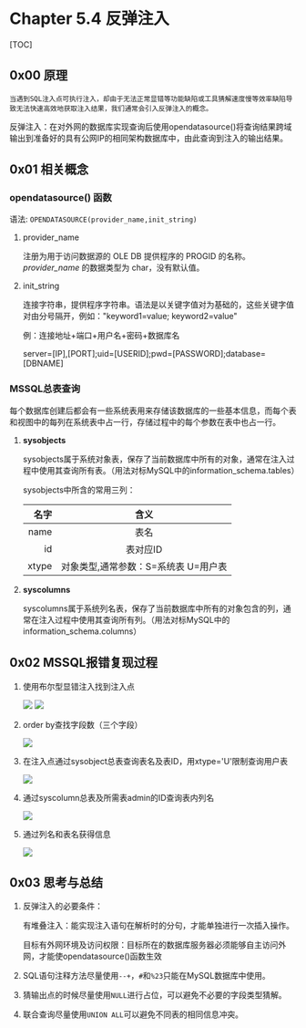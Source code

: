 # Chapter 5.4 反弹注入

[TOC]

## 0x00 原理

	当遇到SQL注入点可执行注入，却由于无法正常显错等功能缺陷或工具猜解速度慢等效率缺陷导致无法快速高效地获取注入结果，我们通常会引入反弹注入的概念。

反弹注入：在对外网的数据库实现查询后使用opendatasource()将查询结果跨域输出到准备好的具有公网IP的相同架构数据库中，由此查询到注入的输出结果。

## 0x01 相关概念

### opendatasource() 函数	

语法: `OPENDATASOURCE(provider_name,init_string)`

1. provider_name

   注册为用于访问数据源的 OLE DB 提供程序的 PROGID 的名称。*provider_name* 的数据类型为 char，没有默认值。

2. init_string

   连接字符串，提供程序字符串。语法是以关键字值对为基础的，这些关键字值对由分号隔开，例如："keyword1=value; keyword2=value"

   例：连接地址+端口+用户名+密码+数据库名

   server=[IP],[PORT];uid=[USERID];pwd=[PASSWORD];database=[DBNAME]

### MSSQL总表查询

每个数据库创建后都会有一些系统表用来存储该数据库的一些基本信息，而每个表和视图中的每列在系统表中占一行，存储过程中的每个参数在表中也占一行。

 1. **sysobjects**

    sysobjects属于系统对象表，保存了当前数据库中所有的对象，通常在注入过程中使用其查询所有表。（用法对标MySQL中的information_schema.tables）

    sysobjects中所含的常用三列：

    |  名字 |                 含义                 |
    | ----: | :----------------------------------: |
    |  name |                 表名                 |
    |    id |               表对应ID               |
    | xtype | 对象类型,通常参数：S=系统表 U=用户表 |

 2. **syscolumns**

    syscolumns属于系统列名表，保存了当前数据库中所有的对象包含的列，通常在注入过程中使用其查询所有列。（用法对标MySQL中的information_schema.columns）

## 0x02 MSSQL报错复现过程

1. 使用布尔型显错注入找到注入点

	![](https://nc0.cdn.zkaq.cn/md/5371/a29ab993668a39fd85cc01be75d8b48e_29277.png)
	![](https://nc0.cdn.zkaq.cn/md/5371/3e29d75c53c2e323336eb86378db4fe7_65701.png)
2. order by查找字段数（三个字段）

	![](https://nc0.cdn.zkaq.cn/md/5371/5eacc5fa84b1f8daab077a0ae3ae491b_21820.png)
3. 在注入点通过sysobject总表查询表名及表ID，用xtype='U'限制查询用户表

	![](https://nc0.cdn.zkaq.cn/md/5371/97c16727e85f51293ba9811ef3cb7f22_64086.png)
4. 通过syscolumn总表及所需表admin的ID查询表内列名

	![](https://nc0.cdn.zkaq.cn/md/5371/d6a19655c0b51154e4a71e1e5f7920d3_78595.png)
5. 通过列名和表名获得信息

	![](https://nc0.cdn.zkaq.cn/md/5371/fdb032a4ebaf601b216ea03b4bfae5e4_18273.png)

## 0x03 思考与总结

1. 反弹注入的必要条件：

   有堆叠注入：能实现注入语句在解析时的分句，才能单独进行一次插入操作。

   目标有外网环境及访问权限：目标所在的数据库服务器必须能够自主访问外网，才能使opendatasource()函数生效

2. SQL语句注释方法尽量使用`--+`，`#`和`%23`只能在MySQL数据库中使用。

3. 猜输出点的时候尽量使用`NULL`进行占位，可以避免不必要的字段类型猜解。

4. 联合查询尽量使用`UNION ALL`可以避免不同表的相同信息冲突。